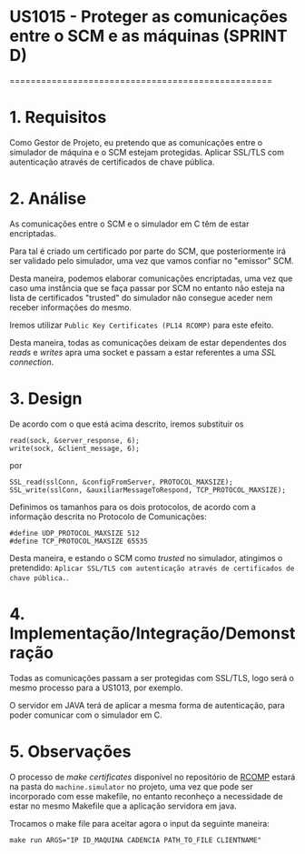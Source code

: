 # US1015 - Proteger as comunicações entre o SCM e as máquinas (SPRINT D)
==================================================

# 1. Requisitos

Como Gestor de Projeto, eu pretendo que as comunicações entre o simulador de máquina e o SCM estejam protegidas.
Aplicar SSL/TLS com autenticação através de certificados de chave pública.

# 2. Análise

As comunicações entre o SCM e o simulador em C têm de estar encriptadas.

Para tal é criado um certificado por parte do SCM, que posteriormente irá ser validado pelo simulador, uma vez que vamos confiar no "emissor" SCM.

Desta maneira, podemos elaborar comunicações encriptadas, uma vez que caso uma instância que se faça passar por SCM no entanto não esteja na lista de certificados "trusted" do simulador não consegue aceder nem receber informações do mesmo.

Iremos utilizar ```Public Key Certificates (PL14 RCOMP)``` para este efeito.

Desta maneira, todas as comunicações deixam de estar dependentes dos *reads* e *writes* apra uma socket e passam a estar referentes a uma *SSL connection*.

# 3. Design

De acordo com o que está acima descrito, iremos substituir os
```
read(sock, &server_response, 6);
write(sock, &client_message, 6);
```
por
```
SSL_read(sslConn, &configFromServer, PROTOCOL_MAXSIZE);
SSL_write(sslConn, &auxiliarMessageToRespond, TCP_PROTOCOL_MAXSIZE);
```

Definimos os tamanhos para os dois protocolos, de acordo com a informação descrita no Protocolo de Comunicações:

```
#define UDP_PROTOCOL_MAXSIZE 512
#define TCP_PROTOCOL_MAXSIZE 65535
```

Desta maneira, e estando o SCM como *trusted* no simulador, atingimos o pretendido: ```Aplicar SSL/TLS com autenticação através de certificados de chave pública.```.

# 4. Implementação/Integração/Demonstração

Todas as comunicações passam a ser protegidas com SSL/TLS, logo será o mesmo processo para a US1013, por exemplo.

O servidor em JAVA terá de aplicar a mesma forma de autenticação, para poder comunicar com o simulador em C.

# 5. Observações

O processo de *make certificates* disponível no repositório de [RCOMP](https://github.com/asc-isep-ipp-pt/PROGS-RCOMP) estará na pasta do ```machine.simulator``` no projeto, uma vez que pode ser incorporado com esse makefile, no entanto reconheço a necessidade de estar no mesmo Makefile que a aplicação servidora em java.

Trocamos o make file para aceitar agora o input da seguinte maneira:

```
make run ARGS="IP ID_MAQUINA CADENCIA PATH_TO_FILE CLIENTNAME"
```
